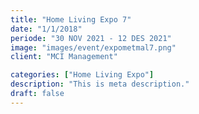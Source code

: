 ```yaml
---
title: "Home Living Expo 7"
date: "1/1/2018"
periode: "30 NOV 2021 - 12 DES 2021"
image: "images/event/expometmal7.png"
client: "MCI Management"

categories: ["Home Living Expo"]
description: "This is meta description."
draft: false
---
```

